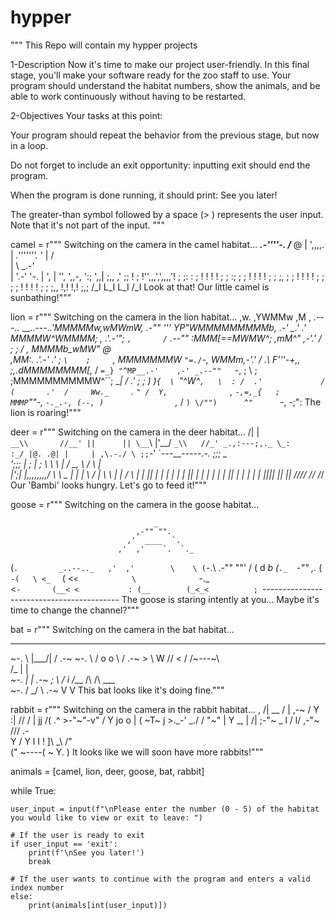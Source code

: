 # hypper
"""
This Repo will contain my hypper projects

1-Description
Now it's time to make our project user-friendly. In this final stage, you'll make your software ready for the zoo staff to use. Your program should understand the habitat numbers, show the animals, and be able to work continuously without having to be restarted.

2-Objectives
Your tasks at this point:

Your program should repeat the behavior from the previous stage, but now in a loop.

Do not forget to include an exit opportunity: inputting exit should end the program.

When the program is done running, it should print: See you later!


The greater-than symbol followed by a space (> ) represents the user input. Note that it's not part of the input.
"""


camel = r"""
Switching on the camera in the camel habitat...
 ___.-''''-.
/___  @    |
',,,,.     |         _.'''''''._
     '     |        /           \
     |     \    _.-'             \
     |      '.-'                  '-.
     |                               ',
     |                                '',
      ',,-,                           ':;
           ',,| ;,,                 ,' ;;
              ! ; !'',,,',',,,,'!  ;   ;:
             : ;  ! !       ! ! ;  ;   :;
             ; ;   ! !      ! !  ; ;   ;,
            ; ;    ! !     ! !   ; ;
            ; ;    ! !    ! !     ; ;
           ;,,      !,!   !,!     ;,;
           /_I      L_I   L_I     /_I
Look at that! Our little camel is sunbathing!"""

lion = r"""
Switching on the camera in the lion habitat...
                                               ,w.
                                             ,YWMMw  ,M  ,
                        _.---.._   __..---._.'MMMMMw,wMWmW,
                   _.-""        '''           YP"WMMMMMMMMMb,
                .-' __.'                   .'     MMMMW^WMMMM;
    _,        .'.-'"; `,       /`     .--""      :MMM[==MWMW^;
 ,mM^"     ,-'.'   /   ;      ;      /   ,       MMMMb_wMW"  @\
,MM:.    .'.-'   .'     ;     `\    ;     `,     MMMMMMMW `"=./`-,
WMMm__,-'.'     /      _.\      F'''-+,,   ;_,_.dMMMMMMMM[,_ / `=_}
"^MP__.-'    ,-' _.--""   `-,   ;       \  ; ;MMMMMMMMMMW^``; __|
           /   .'            ; ;         )  )`{  \ `"^W^`,   \  :
          /  .'             /  (       .'  /     Ww._     `.  `"
         /  Y,              `,  `-,=,_{   ;      MMMP`""-,  `-._.-,
        (--, )                `,_ / `) \/"")      ^"      `-, -;"\:
The lion is roaring!"""

deer = r"""
Switching on the camera in the deer habitat...
   /|       |\
`__\\       //__'
   ||      ||
 \__`\     |'__/
   `_\\   //_'
   _.,:---;,._
   \_:     :_/
     |@. .@|
     |     |
     ,\.-./ \
     ;;`-'   `---__________-----.-.
     ;;;                         \_\
     ';;;                         |
      ;    |                      ;
       \   \     \        |      /
        \_, \    /        \     |\
          |';|  |,,,,,,,,/ \    \ \_
          |  |  |           \   /   |
          \  \  |           |  / \  |
           | || |           | |   | |
           | || |           | |   | |
           | || |           | |   | |
           |_||_|           |_|   |_|
          /_//_/           /_/   /_/
Our 'Bambi' looks hungry. Let's go to feed it!"""

goose = r"""
Switching on the camera in the goose habitat...

                                    _
                                ,-"" "".
                              ,'  ____  `.
                            ,'  ,'    `.  `._
   (`.         _..--.._   ,'  ,'        \    \
  (`-.\    .-""        ""'   /          (  d _b
 (`._  `-"" ,._             (            `-(   \
 <_  `     (  <`<            \              `-._\
  <`-       (__< <           :
   (__        (_<_<          ;
    `------------------------------------------
The goose is staring intently at you... Maybe it's time to change the channel?"""

bat = r"""
Switching on the camera in the bat habitat...
_________________               _________________
 ~-.              \  |\___/|  /              .-~
     ~-.           \ / o o \ /           .-~
        >           \\  W  //           <
       /             /~---~\             \
      /_            |       |            _\
         ~-.        |       |        .-~
            ;        \     /        i
           /___      /\   /\      ___\
                ~-. /  \_/  \ .-~
                   V         V
This bat looks like it's doing fine."""

rabbit = r"""
Switching on the camera in the rabbit habitat...
         ,
        /|      __
       / |   ,-~ /
      Y :|  //  /
      | jj /( .^
      >-"~"-v"
     /       Y
    jo  o    |
   ( ~T~     j
    >._-' _./
   /   "~"  |
  Y     _,  |
 /| ;-"~ _  l
/ l/ ,-"~    \
\//\/      .- \
 Y        /    Y
 l       I     !
 ]\      _\    /"\
(" ~----( ~   Y.  )
It looks like we will soon have more rabbits!"""


animals = [camel, lion, deer, goose, bat, rabbit]

while True:

    user_input = input(f"\nPlease enter the number (0 - 5) of the habitat you would like to view or exit to leave: ")

    # If the user is ready to exit
    if user_input == 'exit':
        print(f'\nSee you later!')
        break

    # If the user wants to continue with the program and enters a valid index number
    else:
        print(animals[int(user_input)])



